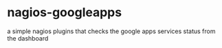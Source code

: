 nagios-googleapps
=================

a simple nagios plugins that checks the google apps services status from the dashboard